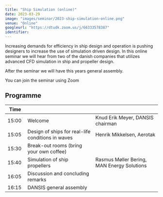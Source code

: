 ```yaml
---
title: "Ship Simulation (online)"
date: 2023-03-29
image: "images/seminar/2023-ship-simulation-online.png"
venue: "Online"
googleurl: "https://dtudk.zoom.us/j/66333578387"
identifier:
---
```


Increasing demands for efficiency in ship design and operation is pushing designers to increase the use of simulation driven design. In this online seminar we will hear from two of the danish companies that utilizes advanced CFD simulation in ship and propeller design.

After the seminar we will have this years general assembly.

You can join the seminar using Zoom 

## Programme

| Time  |             |             |
| ----- | ----------- | ----------- |
| 15:00 | Welcome | Knud Erik Meyer, DANSIS chairman |
| 15:05 | Design of ships for real-life conditions in waves |Henrik Mikkelsen, Aerotak|
| 15:30 | Break-out rooms (bring your own coffee) | |
| 15:40 | Simulation of ship propellers | Rasmus Møller Bering, MAN Energy Solutions|
| 16:05 | Discussion and concluding remarks | |
| 16:15 | DANSIS general assembly | |

